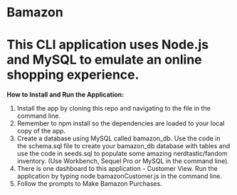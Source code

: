 # Bamazon

# This CLI application uses Node.js and MySQL to emulate an online shopping experience.

<strong> How to Install and Run the Application: </strong>
1. Install the app by cloning this repo and navigating to the file in the command line.
2. Remember to npm install so the dependencies are loaded to your local copy of the app.
3. Create a database using MySQL called bamazon_db. Use the code in the schema.sql file to create your bamazon_db database with tables and use the code in seeds.sql to populate some amazing nerdtastic/fandom inventory. (Use Workbench, Sequel Pro or MySQL in the command line).
4. There is one dashboard to this application - Customer View. Run the application by typing node bamazonCustomer.js in the command line.
5. Follow the prompts to Make Bamazon Purchases.
